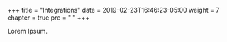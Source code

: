 +++
title = "Integrations"
date = 2019-02-23T16:46:23-05:00
weight = 7
chapter = true
pre = "<b> </b>"
+++



Lorem Ipsum.
